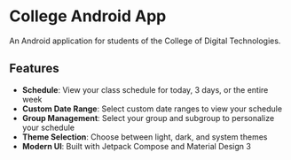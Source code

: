 # College Android App

An Android application for students of the College of Digital Technologies.

## Features

- **Schedule**: View your class schedule for today, 3 days, or the entire week
- **Custom Date Range**: Select custom date ranges to view your schedule
- **Group Management**: Select your group and subgroup to personalize your schedule
- **Theme Selection**: Choose between light, dark, and system themes
- **Modern UI**: Built with Jetpack Compose and Material Design 3

